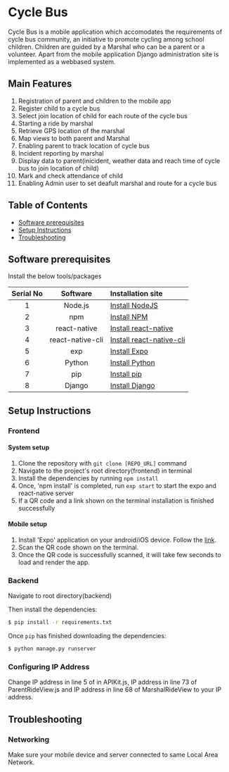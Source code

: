 # Cycle Bus

Cycle Bus is a mobile application which accomodates the requirements of cycle bus community, an initiative to promote cycling among school children. Children are guided by a Marshal who can be a parent or a volunteer. 
Apart from the mobile application Django administration site is implemented as a webbased system.

## Main Features

1. Registration of parent and children to the mobile app
2. Register child to a cycle bus
3. Select join location of child for each route of the cycle bus
4. Starting a ride by marshal 
5. Retrieve GPS location of the marshal
6. Map views to both parent and Marshal 
7. Enabling parent to track location of cycle bus
8. Incident reporting by marshal
9. Display data to parent(inicident, weather data and reach time of cycle bus to join location of child)
10. Mark and check attendance of child
11. Enabling Admin user to set deafult marshal and route for a cycle bus

## Table of Contents

* [Software prerequisites](#software-prerequisites)
* [Setup Instructions](#setup-instructions)
* [Troubleshooting](#troubleshooting)


## Software prerequisites

Install the below tools/packages

| Serial No   | Software           | Installation site |
| :---------: | :----------------: | :---------------- |
| 1           | Node.js            | [Install NodeJS](https://nodejs.org/en/download/) |
| 2           | npm                | [Install NPM](https://www.npmjs.com/get-npm)      |
| 3           | react-native       | [Install react-native](https://www.npmjs.com/package/react-native) |
| 4           | react-native-cli   | [Install react-native-cli](https://www.npmjs.com/package/react-native-cli) |
| 5           | exp                | [Install Expo](https://www.npmjs.com/package/exp) |
| 6           | Python             | [Install Python](https://www.python.org/downloads/) |
| 7           | pip                | [Install pip](https://pip.pypa.io/en/stable/installation/) |
| 8           | Django             | [Install Django](https://docs.djangoproject.com/en/4.0/topics/install/) |


## Setup Instructions

### Frontend

#### System setup

1. Clone the repository with ```git clone [REPO_URL]``` command
2. Navigate to the project's root directory(frontend) in terminal
3. Install the dependencies by running ```npm install```
4. Once, 'npm install' is completed, run ```exp start``` to start the expo and react-native server
5. If a QR code and a link shown on the terminal installation is finished successfully

#### Mobile setup

1. Install 'Expo' application on your android/iOS device. Follow the [link](https://expo.io/tools#client).
2. Scan the QR code shown on the terminal.
3. Once the QR code is successfully scanned, it will take few seconds to load and render the app.

### Backend

Navigate to root directory(backend)

Then install the dependencies:

```sh
$ pip install -r requirements.txt
```

Once `pip` has finished downloading the dependencies:
```sh
$ python manage.py runserver
```

### Configuring IP Address

Change IP address in line 5 of in APIKit.js, IP address in line 73 of ParentRideView.js and IP address in line 68 of MarshalRideView to your IP address.


## Troubleshooting

### Networking

Make sure your mobile device and server connected  to same Local Area Network.
